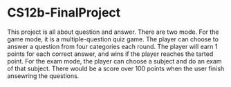 # CS12b-FinalProject
This project is all about question and answer.
There are two mode. For the game mode, it is a multiple-question quiz game. The player can choose to answer a question from four categories each round. The player will earn 1 points for each correct answer, and wins if the player reaches the tarted point. 
For the exam mode, the player can choose a subject and do an exam of that subject. There would be a score over 100 points when the user finish ansewring the questions.
